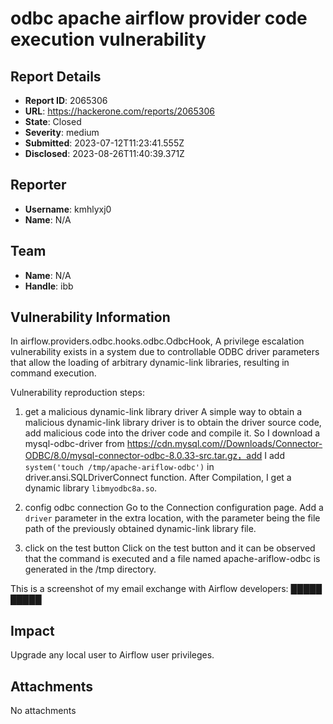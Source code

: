 # odbc apache airflow provider code execution vulnerability

## Report Details
- **Report ID**: 2065306
- **URL**: https://hackerone.com/reports/2065306
- **State**: Closed
- **Severity**: medium
- **Submitted**: 2023-07-12T11:23:41.555Z
- **Disclosed**: 2023-08-26T11:40:39.371Z

## Reporter
- **Username**: kmhlyxj0
- **Name**: N/A

## Team
- **Name**: N/A
- **Handle**: ibb

## Vulnerability Information
In  airflow.providers.odbc.hooks.odbc.OdbcHook, A privilege escalation vulnerability exists in a system due to controllable ODBC driver parameters that allow the loading of arbitrary dynamic-link libraries, resulting in command execution.

Vulnerability reproduction steps: 
1. get a malicious dynamic-link library driver
A simple way to obtain a malicious dynamic-link library driver is to obtain the driver source code, add malicious code into the driver code and compile it. So I download a mysql-odbc-driver from https://cdn.mysql.com//Downloads/Connector-ODBC/8.0/mysql-connector-odbc-8.0.33-src.tar.gz，add I add `system('touch /tmp/apache-ariflow-odbc')` in driver.ansi.SQLDriverConnect function. After Compilation, I get a dynamic library `libmyodbc8a.so`.

2. config odbc connection
Go to the Connection configuration page. Add a `driver` parameter in the extra location, with the parameter being the file path of the previously obtained dynamic-link library file.

3. click on the test button
Click on the test button and it can be observed that the command is executed and a file named apache-ariflow-odbc is generated in the /tmp directory.

This is a screenshot of my email exchange with Airflow developers:
█████
█████

## Impact

Upgrade any local user to Airflow user privileges.

## Attachments
No attachments
